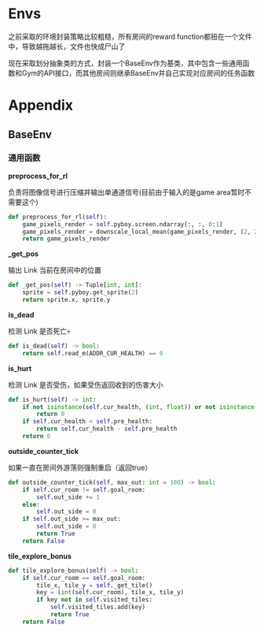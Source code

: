 # Envs
之前采取的环境封装策略比较粗糙，所有房间的reward function都扭在一个文件中，导致越拖越长，文件也快成尸山了

现在采取划分抽象类的方式，封装一个BaseEnv作为基类，其中包含一些通用函数和Gym的API接口，而其他房间则继承BaseEnv并自己实现对应房间的任务函数


# Appendix 
## BaseEnv
### 通用函数

**preprocess_for_rl**

负责将图像信号进行压缩并输出单通道信号(目前由于输入的是game area暂时不需要这个)
```python
def preprocess_for_rl(self):
    game_pixels_render = self.pyboy.screen.ndarray[:, :, 0:1]
    game_pixels_render = downscale_local_mean(game_pixels_render, (2, 2, 1)).astype(np.uint8)
    return game_pixels_render
```

**_get_pos**

输出 Link 当前在房间中的位置
```python
def _get_pos(self) -> Tuple[int, int]:
    sprite = self.pyboy.get_sprite(2)
    return sprite.x, sprite.y
```

**is_dead**

检测 Link 是否死亡💀
```python
def is_dead(self) -> bool:
    return self.read_m(ADDR_CUR_HEALTH) == 0
```

**is_hurt**

检测 Link 是否受伤，如果受伤返回收到的伤害大小
```python
def is_hurt(self) -> int:
    if not isinstance(self.cur_health, (int, float)) or not isinstance(self.pre_health, (int, float)):
        return 0
    if self.cur_health < self.pre_health:
        return self.cur_health - self.pre_health
    return 0
```

**outside_counter_tick**

如果一直在房间外游荡则强制重启（返回true）
```python
def outside_counter_tick(self, max_out: int = 100) -> bool:
    if self.cur_room != self.goal_room:
        self.out_side += 1
    else:
        self.out_side = 0
    if self.out_side >= max_out:
        self.out_side = 0
        return True
    return False
```

**tile_explore_bonus**

```python
def tile_explore_bonus(self) -> bool:
    if self.cur_room == self.goal_room:
        tile_x, tile_y = self._get_tile()
        key = (int(self.cur_room), tile_x, tile_y)
        if key not in self.visited_tiles:
            self.visited_tiles.add(key)
            return True
    return False
```